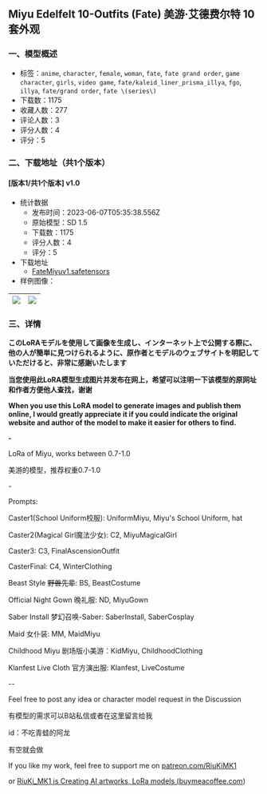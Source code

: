 ## Miyu Edelfelt 10-Outfits (Fate) 美游·艾德费尔特 10套外观
### 一、模型概述

- 标签：`anime`, `character`, `female`, `woman`, `fate`, `fate grand order`, `game character`, `girls`, `video game`, `fate/kaleid_liner_prisma_illya`, `fgo`, `illya`, `fate/grand order`, `fate \(series\)`
- 下载数：1175
- 收藏人数：277
- 评论人数：3
- 评分人数：4
- 评分：5

### 二、下载地址（共1个版本）

#### [版本1/共1个版本] v1.0

- 统计数据
  - 发布时间：2023-06-07T05:35:38.556Z
  - 原始模型：SD 1.5
  - 下载数：1175
  - 评分人数：4
  - 评分：5
- 下载地址
  - [FateMiyuv1.safetensors](https://civitai.com/api/download/models/85133)
- 样例图像：

| <img src="https://image.civitai.com/xG1nkqKTMzGDvpLrqFT7WA/c8b3fe51-58b8-4819-b864-b5ca8404803b/width=450/963098.jpeg" /> | <img src="https://image.civitai.com/xG1nkqKTMzGDvpLrqFT7WA/92628675-4ea3-4300-a512-d25dbf7b94b2/width=450/963106.jpeg" /> |
| ---- | ---- |


### 三、详情
<p><strong>このLoRAモデルを使用して画像を生成し、インターネット上で公開する際に、他の人が簡単に見つけられるように、原作者とモデルのウェブサイトを明記していただけると、非常に感謝いたします</strong></p><p><strong>当您使用此LoRA模型生成图片并发布在网上，希望可以注明一下该模型的原网址和作者方便他人查找，谢谢</strong></p><p><strong>When you use this LoRA model to generate images and publish them online, I would greatly appreciate it if you could indicate the original website and author of the model to make it easier for others to find.</strong></p><p><strong>-</strong></p><p>LoRa of Miyu, works between 0.7-1.0</p><p>美游的模型，推荐权重0.7-1.0</p><p>-</p><p>Prompts:</p><p>Caster1(School Uniform校服):  UniformMiyu, Miyu's School Uniform, hat</p><p>Caster2(Magical Girl魔法少女):  C2, MiyuMagicalGirl</p><p>Caster3: C3, FinalAscensionOutfit</p><p>CasterFinal: C4, WinterClothing</p><p>Beast Style <s>野兽先辈</s>: BS, BeastCostume</p><p>Official Night Gown 晚礼服: ND, MiyuGown</p><p>Saber Install 梦幻召唤-Saber: SaberInstall, SaberCosplay</p><p>Maid 女仆装: MM, MaidMiyu</p><p>Childhood Miyu 剧场版小美游：KidMiyu, ChildhoodClothing</p><p>Klanfest Live Cloth 官方演出服: Klanfest, LiveCostume</p><p></p><p>--</p><p>Feel free to post any idea or character model request in the Discussion</p><p>有模型的需求可以B站私信或者在这里留言给我</p><p>id：不吃青蛙的阿龙</p><p>有空就会做</p><p>If you like my work, feel free to support me on <a target="_blank" rel="ugc" href="http://patreon.com/RiuKiMK1">patreon.com/RiuKiMK1</a></p><p>or <a target="_blank" rel="ugc" href="https://www.buymeacoffee.com/RiuKiMk1">RiuKi_MK1 is Creating AI artworks, LoRa models (</a><a target="_blank" rel="ugc" href="http://buymeacoffee.com">buymeacoffee.com</a>)</p>